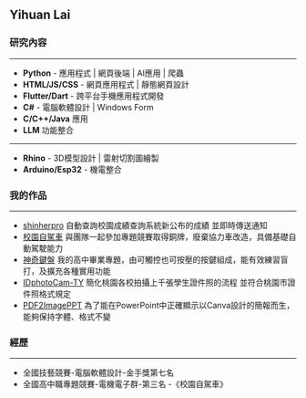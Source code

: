 ## Yihuan Lai

### 研究內容
---
* **Python** - 應用程式 | 網頁後端 | AI應用 | 爬蟲
* **HTML/JS/CSS** - 網頁應用程式 | 靜態網頁設計
* **Flutter/Dart** - 跨平台手機應用程式開發
* **C#** - 電腦軟體設計 | Windows Form
* **C/C++/Java** 應用
* **LLM** 功能整合
---
* **Rhino** - 3D模型設計 | 雷射切割圖繪製
* **Arduino/Esp32** - 機電整合

### 我的作品
---
* [shinherpro](https://github.com/ivan17lai/shinherpro)
自動查詢校園成績查詢系統新公布的成績 並即時傳送通知 
* [校園自駕車](https://www.youtube.com/watch?v=bZv1S-PtMZg&t=175s)
與團隊一起參加專題競賽取得銅牌，廢棄協力車改造，具備基礎自動駕駛能力
* [神奇鍵盤](https://www.youtube.com/watch?v=-L25511c_Dw)
我的高中畢業專題，由可觸控也可按壓的按鍵組成，能有效練習盲打，及擴充各種實用功能
* [IDphotoCam-TY](https://github.com/ivan17lai/IDphotoCam-TY) 
簡化桃園各校拍攝上千張學生證件照的流程 並符合桃園市證件照格式規定
* [PDF2ImagePPT](https://ivan17lai.github.io/PDF2ImagePPT/)
為了能在PowerPoint中正確顯示以Canva設計的簡報而生，能夠保持字體、格式不變
### 經歷
---
* 全國技藝競賽-電腦軟體設計-金手獎第七名
* 全國高中職專題競賽-電機電子群-第三名 -《校園自駕車》
